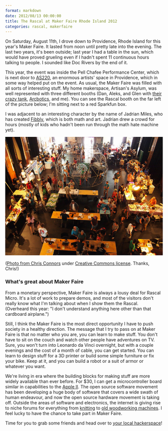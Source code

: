 ```yaml
---
format: markdown
date: 2012/08/13 00:00:00
title: The Rascal at Maker Faire Rhode Island 2012
categories: rascal, makerfaire
---
```


On Saturday, August 11th, I drove down to Providence, Rhode Island for this year's Maker Faire. It lasted from noon until pretty late into the evening. The last two years, it's been outside; last year I had a table in the sun, which would have proved grueling even if I hadn't spent 11 continuous hours talking to people. I sounded like Doc Rivers by the end of it.

This year, the event was inside the Pell Chafee Performance Center, which is next door to [AS220][3], an enormous artists' space in Providence, which in some way helped put on the event. As usual, the Maker Faire was filled with all sorts of interesting stuff. My home makerspace, Artisan's Asylum, was well represented with three different booths (Dan, Aleks, and Glen with [their crazy tank][4], [Arcbotics][5], and me). You can see the Rascal booth on the far left of the picture below; I'm sitting next to a red Sparkfun box.

I was adjacent to an interesting character by the name of Jadrian Miles, who has created [Fibbly][6], which is both math and art. Jadrian drew a crowd for hours (mostly of kids who hadn't been run through the math hate machine yet).

<img src="/img/maker-faire-ri-2012.jpg" alt="A large room jammed with tables and people">

([Photo from Chris Connors][1] under [Creative Commons license][2]. Thanks, Chris!)

### What's great about Maker Faire ###

From a monetary perspective, Maker Faire is always a lousy deal for Rascal Micro. It's a lot of work to prepare demos, and most of the visitors don't really know what I'm talking about when I show them the Rascal. (Overheard this year: "I don't understand anything here other than that cardboard airplane.")

Still, I think the Maker Faire is the most direct opportunity I have to push society in a healthy direction. The message that I try to pass on at Maker Faire is that no matter who you are, you can learn to make stuff. You don't have to sit on the couch and watch other people have adventures on TV. Sure, you won't turn into Leonardo da Vinci overnight, but with a couple evenings and the cost of a month of cable, you can get started. You can learn to design stuff for a 3D printer or build some simple furniture or fix your bike. Keep at it, and you can build a robot or a suit of armor or whatever you want.

We're living in era where the building blocks for making stuff are more widely available than ever before. For $30, I can get a microcontroller board similar in capabilities to the [Apple II][7]. The open source software movement has been developing a huge body of software that covers a wide swath of human endeavour, and now the open source hardware movement is taking off. Outside the areas of software and electronics, the internet is giving rise to niche forums for everything from [knitting][9] to [old woodworking machines][10]. I feel lucky to have the chance to take part in Maker Faire.

Time for you to grab some friends and head over to [your local hackerspace][8]!

[1]: http://www.flickr.com/photos/connors934/7763151154/
[2]: http://creativecommons.org/licenses/by/2.0/deed.en
[3]: http://as220.org/
[4]: http://www.engadget.com/2012/08/06/wifi-extending-robot-is-built-like-a-tank-we-talk-to-the-peop/
[5]: http://arcbotics.com/
[6]: http://www.cs.brown.edu/~jadrian/docs/etc/art/fibbly/about.html
[7]: https://en.wikipedia.org/wiki/Apple_II
[8]: http://hackerspaces.org/wiki/List_of_Hacker_Spaces
[9]: https://en.wikipedia.org/wiki/Ravelry
[10]: http://owwm.org